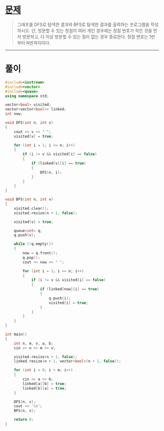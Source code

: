 # [문제](https://www.acmicpc.net/problem/1260 "#1260번")
  
> 그래프를 DFS로 탐색한 결과와 BFS로 탐색한 결과를 출력하는 프로그램을 작성하시오. 단, 방문할 수 있는 정점이 여러 개인 경우에는 정점 번호가 작은 것을 먼저 방문하고, 더 이상 방문할 수 있는 점이 없는 경우 종료한다. 정점 번호는 1번부터 N번까지이다.
<hr/>

# 풀이

```cpp
#include<iostream>
#include<vector>
#include<queue>
using namespace std;

vector<bool> visited;
vector<vector<bool>> linked;
int now;

void DFS(int n, int v)
{
	cout << v << " ";
	visited[v] = true;

	for (int i = 1; i <= n; i++)
	{
		if (i != v && visited[i] == false)
		{
			if (linked[v][i] == true)
			{
				DFS(n, i);
			}
		}
	}
}

void BFS(int n, int v)
{
	visited.clear();
	visited.resize(n + 1, false);

	visited[v] = true;

	queue<int> q;
	q.push(v);

	while (!q.empty())
	{
		now = q.front();
		q.pop();
		cout << now << " ";

		for (int i = 1; i <= n; i++)
		{
			if (i != v && visited[i] == false)
			{
				if (linked[now][i] == true)
				{
					q.push(i);
					visited[i] = true;
				}
			}
		}
	}
}

int main()
{
	int n, m, v, a, b;
	cin >> n >> m >> v;

	visited.resize(n + 1, false);
	linked.resize(n + 1, vector<bool>(n + 1, false));

	for (int i = 0; i < m; i++)
	{
		cin >> a >> b;
		linked[a][b] = true;
		linked[b][a] = true;
	}

	DFS(n, v);
	cout << '\n';
	BFS(n, v);

	return 0;
}
```

